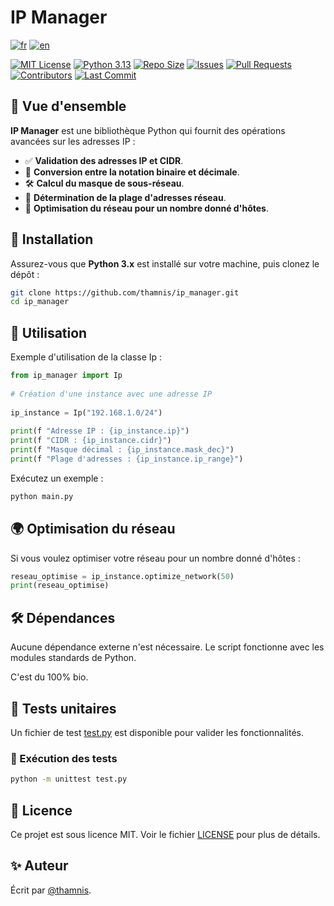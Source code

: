 # IP Manager

[![fr](https://img.shields.io/badge/lang-fr-blue.svg)](/README.fr.md) [![en](https://img.shields.io/badge/lang-en-red.svg)](/README.md)

[![MIT License](https://img.shields.io/badge/License-MIT-blue.svg)](/LICENSE)
[![Python 3.13](https://img.shields.io/badge/Python-3.13-blue)](https://www.python.org/)
[![Repo Size](https://img.shields.io/github/repo-size/thamnis/ip_manager)](https://github.com/thamnis/ip_manager)
[![Issues](https://img.shields.io/github/issues/thamnis/ip_manager)](https://github.com/thamnis/ip_manager/issues)
[![Pull Requests](https://img.shields.io/github/issues-pr/thamnis/ip_manager)](https://github.com/thamnis/ip_manager/pulls)
[![Contributors](https://img.shields.io/github/contributors/thamnis/ip_manager)](https://github.com/thamnis/ip_manager/graphs/contributors)
[![Last Commit](https://img.shields.io/github/last-commit/thamnis/ip_manager)](https://github.com/thamnis/ip_manager/commits/main)

## 📌 Vue d'ensemble

**IP Manager** est une bibliothèque Python qui fournit des opérations avancées sur les adresses IP :

- ✅ **Validation des adresses IP et CIDR**.
- 🔄 **Conversion entre la notation binaire et décimale**.
- 🛠 **Calcul du masque de sous-réseau**.
- 📍 **Détermination de la plage d'adresses réseau**.
- 🚀 **Optimisation du réseau pour un nombre donné d'hôtes**.

## 🚀 Installation

Assurez-vous que **Python 3.x** est installé sur votre machine, puis clonez le dépôt :

```bash
git clone https://github.com/thamnis/ip_manager.git
cd ip_manager
```

## 📖 Utilisation

Exemple d'utilisation de la classe Ip :

``` Python
from ip_manager import Ip
 
# Création d'une instance avec une adresse IP
 
ip_instance = Ip("192.168.1.0/24")
 
print(f "Adresse IP : {ip_instance.ip}")
print(f "CIDR : {ip_instance.cidr}")
print(f "Masque décimal : {ip_instance.mask_dec}")
print(f "Plage d'adresses : {ip_instance.ip_range}")
```

Exécutez un exemple :

```Bash
python main.py
```

## 🌍 Optimisation du réseau

Si vous voulez optimiser votre réseau pour un nombre donné d'hôtes :

``` Python
reseau_optimise = ip_instance.optimize_network(50)
print(reseau_optimise)
```

## 🛠 Dépendances

Aucune dépendance externe n'est nécessaire. Le script fonctionne avec les modules standards de Python.

C'est du 100% bio.

## 🧪 Tests unitaires

Un fichier de test [test.py](/test.py) est disponible pour valider les fonctionnalités.

### 🔹 Exécution des tests

``` Bash
python -m unittest test.py
```

## 📜 Licence

Ce projet est sous licence MIT. Voir le fichier [LICENSE](/LICENSE) pour plus de détails.

## ✨ Auteur

Écrit par [@thamnis](https://www.github.com/thamnis).

